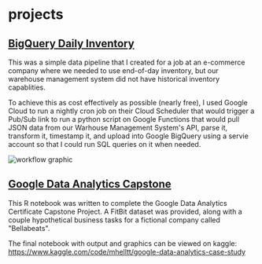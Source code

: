 # projects

## [BigQuery Daily Inventory](https://github.com/mhelltt/projects/tree/main/big-query-daily-inventory)

This was a simple data pipeline that I created for a job at an e-commerce company where we needed to use end-of-day inventory, but our warehouse management system did not have historical inventory capablities.

To achieve this as cost effectively as possible (nearly free), I used Google Cloud to run a nightly cron job on their Cloud Scheduler that would trigger a Pub/Sub link to run a python script on Google Functions that would pull JSON data from our Warhouse Management System's API, parse it, transform it, timestamp it, and upload into Google BigQuery using a servie account so that I could run SQL queries on it when needed.

![workflow graphic]([https://github.com/mhelltt/projects/blob/main/big-query-daily-inventory/workflow.png](https://github.com/mhelltt/projects/blob/main/BigQuery%20Daily%20Inventory/workflow.png))

## [Google Data Analytics Capstone](https://github.com/mhelltt/projects/tree/main/Google%20Data%20Analytics%20Capstone)

This R notebook was written to complete the Google Data Analytics Certificate Capstone Project. A FitBit dataset was provided, along with a couple hypothetical business tasks for a fictional company called "Bellabeats".

The final notebook with output and graphics can be viewed on kaggle:
https://www.kaggle.com/code/mhelltt/google-data-analytics-case-study
